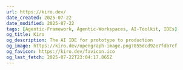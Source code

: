```yaml
---
url: https://kiro.dev/
date_created: 2025-07-22
date_modified: 2025-07-22
tags: [Agentic-Framework, Agentic-Workspaces, AI-Toolkit, IDEs]
og_title: Kiro
og_description: The AI IDE for prototype to production
og_image: https://kiro.dev/opengraph-image.png?055dcd92e7fdb7cf
og_favicon: https://kiro.dev/favicon.ico
og_last_fetch: 2025-07-22T23:04:17.865Z
---
```

